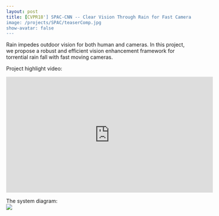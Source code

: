 ```yaml
---
layout: post
title: [CVPR18'] SPAC-CNN -- Clear Vision Through Rain for Fast Camera and Dynamic Scenes
image: /projects/SPAC/teaserComp.jpg
show-avatar: false
---
```


Rain impedes outdoor vision for both human and cameras. In this project, we propose a robust and efficient vision enhancement framework for torrential rain fall with fast moving cameras.  
  
Project highlight video:  
<center><iframe width="560" height="315" src="https://www.youtube.com/embed/6m7V8bB0P40" frameborder="0" allow="autoplay; encrypted-media" allowfullscreen></iframe></center>
  
The system diagram:  
![](https://hotndy.github.io/projects/SPAC/systemDiagram.png)
